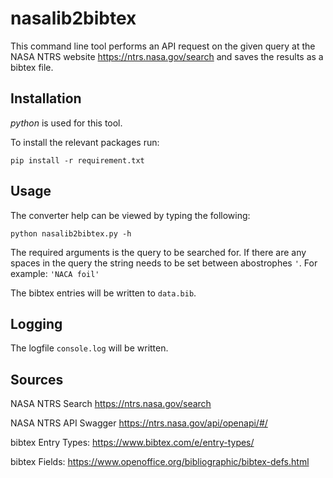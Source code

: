 # nasalib2bibtex

This command line tool performs an API request on the given query at the NASA NTRS website https://ntrs.nasa.gov/search and saves the results as a bibtex file.

## Installation

_python_ is used for this tool.

To install the relevant packages run:
```
pip install -r requirement.txt
``` 

## Usage

The converter help can be viewed by typing the following:
```
python nasalib2bibtex.py -h
```

The required arguments is the query to be searched for. If there are any spaces in the query the string needs to be set between abostrophes  `'`. For example: `'NACA foil'` 

The bibtex entries will be written to `data.bib`.

## Logging
The logfile `console.log` will be written.

## Sources

NASA NTRS Search
https://ntrs.nasa.gov/search

NASA NTRS API Swagger
https://ntrs.nasa.gov/api/openapi/#/

bibtex Entry Types:
https://www.bibtex.com/e/entry-types/

bibtex Fields:
https://www.openoffice.org/bibliographic/bibtex-defs.html

